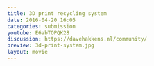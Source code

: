 ```yaml
---
title: 3D print recycling system
date: 2016-04-20 16:05
categories: submission
youtube: E6abTOPQK28
discussion: https://davehakkens.nl/community/
preview: 3d-print-system.jpg
layout: movie
---
```

